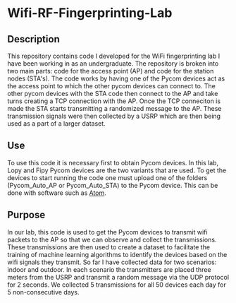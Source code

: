 # Wifi-RF-Fingerprinting-Lab

## Description
This repository contains code I developed for the WiFi fingerprinting lab I have been working in as an undergraduate. The repository is broken into two main parts: code for the access point (AP) and code for the station nodes (STA's). The code works by having one of the Pycom devices act as the access point to which the other pycom devices can connect to. The other pycom devices with the STA code then connect to the AP and take turns creating a TCP connection with the AP. Once the TCP conneciton is made the STA starts transmitting a randomized message to the AP. These transmission signals were then collected by a USRP which are then being used as a part of a larger dataset. 

## Use
To use this code it is necessary first to obtain Pycom devices. In this lab, Lopy and Fipy Pycom devices are the two variants that are used. To get the devices to start running the code one must upload one of the folders (Pycom_Auto_AP or Pycom_Auto_STA) to the Pycom device. This can be done with software such as [Atom](https://atom.io).

## Purpose
In our lab, this code is used to get the Pycom devices to transmit wifi packets to the AP so that we can observe and collect the transmissions. These transmissions are then used to create a dataset to facilitate the training of machine learning algorithms to identify the devices based on the wifi signals they transmit. So far I have collected data for two scenarios: indoor and outdoor. In each scenario the transmitters are placed three meters from the USRP and transmit a random message via the UDP protocol for 2 seconds. We collected 5 transmissions for all 50 devices each day for 5 non-consecutive days.
